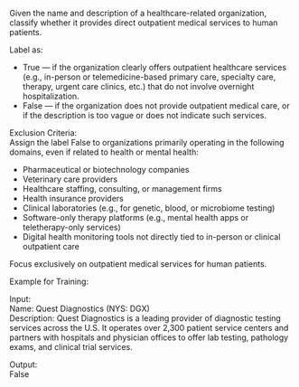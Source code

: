 Given the name and description of a healthcare-related organization, classify whether it provides direct outpatient medical services to human patients.

Label as:

- True — if the organization clearly offers outpatient healthcare services (e.g., in-person or telemedicine-based primary care, specialty care, therapy, urgent care clinics, etc.) that do not involve overnight hospitalization.
- False — if the organization does not provide outpatient medical care, or if the description is too vague or does not indicate such services.

Exclusion Criteria:  
Assign the label False to organizations primarily operating in the following domains, even if related to health or mental health:

- Pharmaceutical or biotechnology companies  
- Veterinary care providers  
- Healthcare staffing, consulting, or management firms  
- Health insurance providers  
- Clinical laboratories (e.g., for genetic, blood, or microbiome testing)  
- Software-only therapy platforms (e.g., mental health apps or teletherapy-only services)  
- Digital health monitoring tools not directly tied to in-person or clinical outpatient care  

Focus exclusively on outpatient medical services for human patients.

Example for Training:

Input:  
Name: Quest Diagnostics (NYS: DGX)  
Description: Quest Diagnostics is a leading provider of diagnostic testing services across the U.S. It operates over 2,300 patient service centers and partners with hospitals and physician offices to offer lab testing, pathology exams, and clinical trial services.

Output:  
False